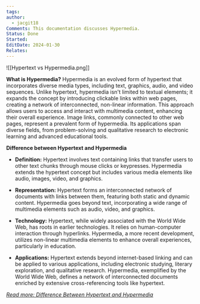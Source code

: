 ```yaml
---
tags: 
author:
  - jacgit18
Comments: This documentation discusses Hypermedia.
Status: Done
Started: 
EditDate: 2024-01-30
Relates:
---
```

![[Hypertext vs Hypermedia.png]]

**What is Hypermedia?**
Hypermedia is an evolved form of hypertext that incorporates diverse media types, including text, graphics, audio, and video sequences. Unlike hypertext, hypermedia isn't limited to textual elements; it expands the concept by introducing clickable links within web pages, creating a network of interconnected, non-linear information. This approach allows users to access and interact with multimedia content, enhancing their overall experience. Image links, commonly connected to other web pages, represent a prevalent form of hypermedia. Its applications span diverse fields, from problem-solving and qualitative research to electronic learning and advanced educational tools.

**Difference between Hypertext and Hypermedia**
- **Definition:** Hypertext involves text containing links that transfer users to other text chunks through mouse clicks or keypresses. Hypermedia extends the hypertext concept but includes various media elements like audio, images, video, and graphics.

- **Representation:** Hypertext forms an interconnected network of documents with links between them, featuring both static and dynamic content. Hypermedia goes beyond text, incorporating a wide range of multimedia elements such as audio, video, and graphics.

- **Technology:** Hypertext, while widely associated with the World Wide Web, has roots in earlier technologies. It relies on human-computer interaction through hyperlinks. Hypermedia, a more recent development, utilizes non-linear multimedia elements to enhance overall experiences, particularly in education.

- **Applications:** Hypertext extends beyond internet-based linking and can be applied to various applications, including electronic studying, literary exploration, and qualitative research. Hypermedia, exemplified by the World Wide Web, defines a network of interconnected documents enriched by extensive cross-referencing tools like hypertext.

*[Read more: Difference Between Hypertext and Hypermedia](http://www.differencebetween.net/technology/difference-between-hypertext-and-hypermedia/#ixzz7ULaITHrK)*